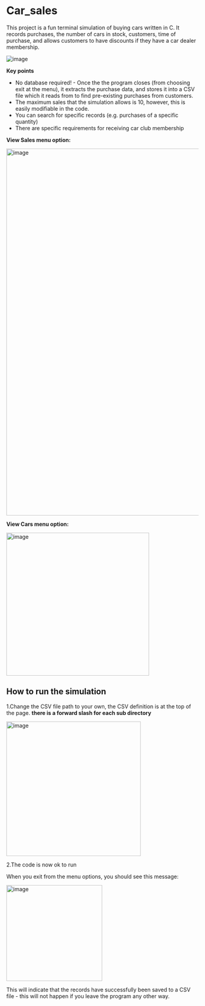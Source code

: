 # Car_sales
This project is a fun terminal simulation of buying cars written in C. It records purchases, the number of cars in stock, customers, time of purchase, and allows customers to have discounts if they have a car dealer membership. 

![image](https://user-images.githubusercontent.com/88378835/187122379-8e3d7d68-cd1f-4f34-b81b-88a28c73a0eb.png)


**Key points**
* No database required! - Once the the program closes (from choosing exit at the menu), it extracts the purchase data, and stores it into a CSV file which it reads from to find pre-existing purchases from customers.
* The maximum sales that the simulation allows is 10, however, this is easily modifiable in the code.
* You can search for specific records (e.g. purchases of a specific quantity)
* There are specific requirements for receiving car club membership


**View Sales menu option:**

<img width="960" alt="image" src="https://user-images.githubusercontent.com/88378835/187123518-8f4178f0-6af4-43c9-94e8-96dcb669f207.png">



**View Cars menu option:**

<img width="374" alt="image" src="https://user-images.githubusercontent.com/88378835/187123638-de7a1b85-3bfe-4684-927e-fd39ad1d74f9.png">


## How to run the simulation
1.Change the CSV file path to your own, the CSV definition is at the top of the page. **there is a forward slash for each sub directory**

<img width="352" alt="image" src="https://user-images.githubusercontent.com/88378835/187122441-154760d7-1c2d-4610-b5d3-4f743961ba5b.png">

2.The code is now ok to run

When you exit from the menu options, you should see this message:

<img width="251" alt="image" src="https://user-images.githubusercontent.com/88378835/187123977-f79c369a-d5ff-4142-a3b9-da0ed53f0dec.png">

This will indicate that the records have successfully been saved to a CSV file - this will not happen if you leave the program any other way.


